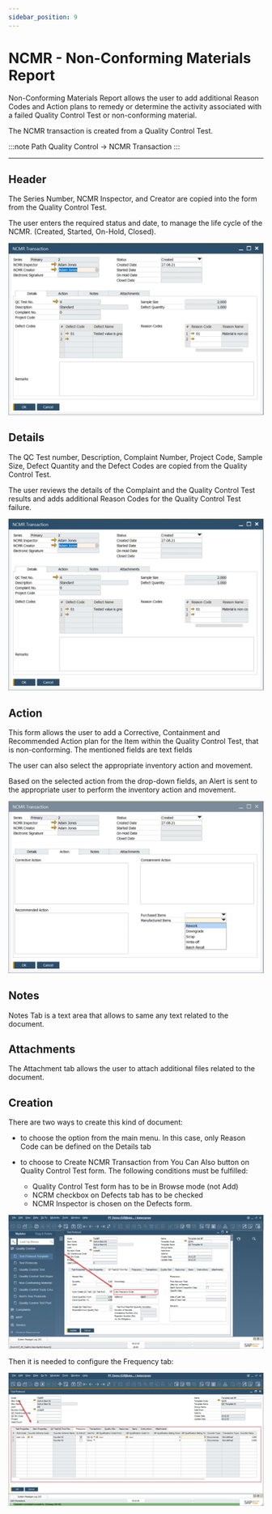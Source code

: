```yaml
---
sidebar_position: 9
---
```


# NCMR - Non-Conforming Materials Report

Non-Conforming Materials Report allows the user to add additional Reason Codes and Action plans to remedy or determine the activity associated with a failed Quality Control Test or non-conforming material.

The NCMR transaction is created from a <!-- TODO: Add Link --> Quality Control Test.

:::note Path
    Quality Control → NCMR Transaction
:::

---

## Header

The Series Number, NCMR Inspector, and Creator are copied into the form from the Quality Control Test.

The user enters the required status and date, to manage the life cycle of the NCMR. (Created, Started, On-Hold, Closed).

![NCMR](./media/ncmr-non-conforming-materials-report/ncmr-transaction.webp)

## Details

The QC Test number, Description, Complaint Number, Project Code, Sample Size, Defect Quantity and the Defect Codes are copied from the Quality Control Test.

The user reviews the details of the Complaint and the Quality Control Test results and adds additional Reason Codes for the Quality Control Test failure.

![NCMR](./media/ncmr-non-conforming-materials-report/ncmr-transaction.webp)

## Action

This form allows the user to add a Corrective, Containment and Recommended Action plan for the Item within the Quality Control Test, that is non-conforming. The mentioned fields are text fields

The user can also select the appropriate inventory action and movement.

Based on the selected action from the drop-down fields, an Alert is sent to the appropriate user to perform the inventory action and movement.

![NCRM Action](./media/ncmr-non-conforming-materials-report/ncmr-action-tab.webp)

## Notes

Notes Tab is a text area that allows to same any text related to the document.

## Attachments

The Attachment tab allows the user to attach additional files related to the document.

## Creation

There are two ways to create this kind of document:

- to choose the option from the main menu. In this case, only Reason Code can be defined on the Details tab
- to choose to Create NCMR Transaction from You Can Also button on Quality Control Test form. The following conditions must be fulfilled:

  - Quality Control Test form has to be in Browse mode (not Add)
  - NCRM checkbox on Defects tab has to be checked
  - NCMR Inspector is chosen on the Defects form.

![Use Frequency Rules](./media/ncmr-non-conforming-materials-report/use-frequency-rules.webp)

Then it is needed to configure the Frequency tab:

![Frequency Tab](./media/ncmr-non-conforming-materials-report/frequency-tab.webp)
